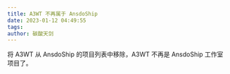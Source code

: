 ```yaml
---
title: A3WT 不再属于 AnsdoShip
date: 2023-01-12 04:49:55
tags:
author: 碳酸天剑
---
```


将 A3WT 从 AnsdoShip 的项目列表中移除，A3WT 不再是 AnsdoShip 工作室项目了。

